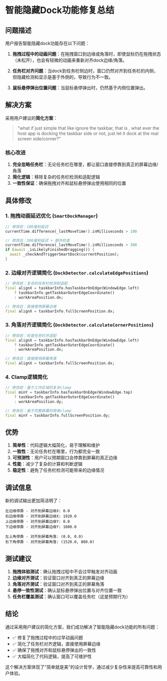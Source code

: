 # 智能隐藏Dock功能修复总结

## 问题描述

用户报告智能隐藏dock功能存在以下问题：

1. **拖拽过程中的动画问题**：在拖拽窗口到边缘或角落时，即使鼠标仍在拖拽状态（未松开），也会有轻微的动画来重新对齐dock边缘/角落。

2. **任务栏对齐问题**：当dock到任务栏侧边时，窗口仍然对齐到任务栏的内侧，但隐藏检测和显示是基于外侧的，导致行为不一致。

3. **鼠标悬停弹出位置问题**：当鼠标悬停弹出时，仍然基于内侧位置弹出。

## 解决方案

采用用户建议的**简化方案**：

> "what if just simple that like ignore the taskbar, that is , what ever the host app is docking the taskbar side or not, just let it dock at the real screen side/corner?"

### 核心改进

1. **完全忽略任务栏**：无论任务栏在哪里，都让窗口直接停靠到真正的屏幕边缘/角落
2. **简化逻辑**：移除复杂的任务栏检测和适配逻辑
3. **一致性保证**：确保拖拽对齐和鼠标悬停弹出使用相同的位置

## 具体修改

### 1. 拖拽动画延迟优化 (`SmartDockManager`)

```dart
// 修改前：100毫秒延迟
currentTime.difference(_lastMoveTime!).inMilliseconds > 100

// 修改后：300毫秒延迟 + 额外检查
currentTime.difference(_lastMoveTime!).inMilliseconds > 300
if (await _isLikelyFinishedDragging()) {
  await _checkAndTriggerSmartDock(currentPosition);
}
```

### 2. 边缘对齐逻辑简化 (`DockDetector.calculateEdgePositions`)

```dart
// 修改前：复杂的任务栏检测和适配
final alignX = taskbarInfo.hasTaskbarOnEdge(WindowEdge.left)
    ? taskbarInfo.getTaskbarOuterEdgeCoordinate()
    : workAreaPosition.dx;

// 修改后：直接使用屏幕边缘
final alignX = taskbarInfo.fullScreenPosition.dx;
```

### 3. 角落对齐逻辑简化 (`DockDetector.calculateCornerPositions`)

```dart
// 修改前：检查任务栏并适配
final alignX = taskbarInfo.hasTaskbarOnEdge(WindowEdge.left)
    ? taskbarInfo.getTaskbarOuterEdgeCoordinate()
    : workAreaPosition.dx;

// 修改后：直接使用屏幕角落
final alignX = taskbarInfo.fullScreenPosition.dx;
```

### 4. Clamp逻辑简化

```dart
// 修改前：基于工作区域的复杂clamp
final minY = taskbarInfo.hasTaskbarOnEdge(WindowEdge.top)
    ? taskbarInfo.getTaskbarOuterEdgeCoordinate()
    : workAreaPosition.dy;

// 修改后：基于完整屏幕的简单clamp
final minY = taskbarInfo.fullScreenPosition.dy;
```

## 优势

1. **简单性**：代码逻辑大幅简化，易于理解和维护
2. **一致性**：无论任务栏在哪里，行为都完全一致
3. **可预测性**：用户可以预期窗口会停靠到屏幕的真正边缘
4. **性能**：减少了复杂的计算和判断逻辑
5. **稳定性**：避免了任务栏检测可能带来的边缘情况

## 调试信息

新的调试输出更加简洁明了：

```
左边缘停靠 - 对齐到屏幕边缘X: 0.0
右边缘停靠 - 对齐到屏幕边缘X: 1920.0
上边缘停靠 - 对齐到屏幕边缘Y: 0.0
下边缘停靠 - 对齐到屏幕边缘Y: 1080.0

左上角停靠 - 对齐到屏幕角落: (0.0, 0.0)
右下角停靠 - 对齐到屏幕角落: (1520.0, 880.0)
```

## 测试建议

1. **拖拽体验测试**：确认拖拽过程中不会过早触发对齐动画
2. **边缘对齐测试**：验证窗口对齐到真正的屏幕边缘
3. **角落对齐测试**：验证窗口对齐到真正的屏幕角落
4. **悬停一致性测试**：确认鼠标悬停弹出位置与对齐位置一致
5. **任务栏覆盖测试**：确认窗口可以覆盖任务栏（这是预期行为）

## 结论

通过采用用户建议的简化方案，我们成功解决了智能隐藏dock功能的所有问题：

- ✅ 修复了拖拽过程中的过早动画问题
- ✅ 简化了任务栏对齐逻辑，直接使用屏幕边缘
- ✅ 确保了拖拽对齐和鼠标悬停弹出的一致性
- ✅ 大幅简化了代码逻辑，提高了可维护性

这个解决方案体现了"简单就是美"的设计哲学，通过减少复杂性来提高可靠性和用户体验。
